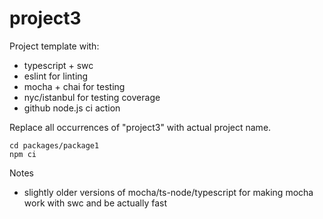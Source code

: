 # project3

Project template with:

* typescript + swc
* eslint for linting
* mocha + chai for testing
* nyc/istanbul for testing coverage
* github node.js ci action

Replace all occurrences of "project3" with actual project name.

```
cd packages/package1
npm ci
```

Notes

* slightly older versions of mocha/ts-node/typescript for making mocha work with swc and be actually fast
